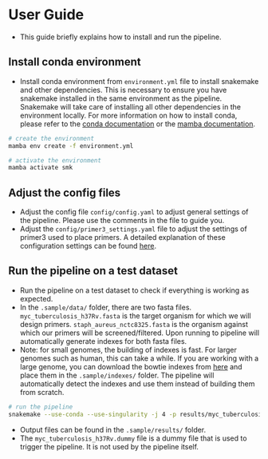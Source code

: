 # User Guide

- This guide briefly explains how to install and run the pipeline.

## Install conda environment

- Install conda environment from `environment.yml` file to install snakemake and other dependencies. This is necessary to ensure you have snakemake installed in the same environment as the pipeline. Snakemake will take care of installing all other dependencies in the environment locally. For more information on how to install conda, please refer to the [conda documentation](https://docs.conda.io/projects/conda/en/latest/user-guide/install/) or the [mamba documentation](https://mamba.readthedocs.io/en/latest/installation.html).

```bash
# create the environment
mamba env create -f environment.yml

# activate the environment
mamba activate smk 
```

## Adjust the config files

- Adjust the config file `config/config.yaml` to adjust general settings of the pipeline. Please use the comments in the file to guide you.
- Adjust the `config/primer3_settings.yaml` file to adjust the settings of primer3 used to place primers. A detailed explanation of these configuration settings can be found [here](https://primer3.org/manual.html).

## Run the pipeline on a test dataset

- Run the pipeline on a test dataset to check if everything is working as expected.
- In the `.sample/data/` folder, there are two fasta files. `myc_tuberculosis_h37Rv.fasta` is the target organism for which we will design primers. `staph_aureus_nctc8325.fasta` is the organism against which our primers will be screened/filtered. Upon running to pipeline will automatically generate indexes for both fasta files.
- Note: for small genomes, the building of indexes is fast. For larger genomes such as human, this can take a while. If you are working with a large genome, you can download the bowtie indexes from [here](http://support.illumina.com/sequencing/sequencing_software/igenome.ilmn) and place them in the `.sample/indexes/` folder. The pipeline will automatically detect the indexes and use them instead of building them from scratch.

```bash
# run the pipeline
snakemake --use-conda --use-singularity -j 4 -p results/myc_tuberculosis_h37Rv.dummy
```

- Output files can be found in the `.sample/results/` folder.
- The `myc_tuberculosis_h37Rv.dummy` file is a dummy file that is used to trigger the pipeline. It is not used by the pipeline itself.
